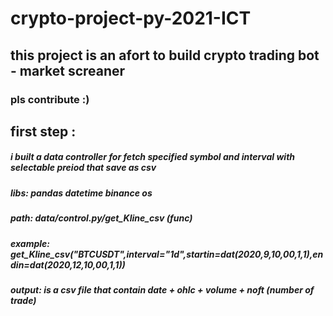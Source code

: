# crypto-project-py-2021-ICT

## this project is an afort to build crypto trading bot - market screaner 
### pls contribute :)

## first step :
  ##### i built a data controller for fetch specified symbol and interval with selectable preiod that save as csv
  ##### libs: pandas datetime binance os
  ##### path: data/control.py/get_Kline_csv (func)
  ##### example:  get_Kline_csv("BTCUSDT",interval="1d",startin=dat(2020,9,10,00,1,1),endin=dat(2020,12,10,00,1,1))
  ##### output: is a csv file that contain date + ohlc + volume + noft (number of trade)
